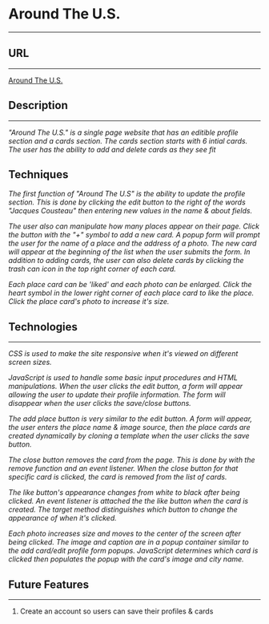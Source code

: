 # Around The U.S.
------------------------

## URL
------------------------
[Around The U.S.](https://rileydanejohnston.github.io/web_project_4/)

## Description
------------------------
_"Around The U.S." is a single page website that has an editible profile section and a cards section. The cards section starts with 6 intial cards. The user has the ability to add and delete cards as they see fit_

## Techniques
_The first function of "Around The U.S" is the ability to update the profile section. This is done by clicking the edit button to the right of the words "Jacques Cousteau" then entering new values in the name & about fields._

_The user also can manipulate how many places appear on their page. Click the button with the "+" symbol to add a new card. A popup form will prompt the user for the name of a place and the address of a photo. The new card will appear at the beginning of the list when the user submits the form. In addition to adding cards, the user can also delete cards by clicking the trash can icon in the top right corner of each card._

_Each place card can be 'liked' and each photo can be enlarged. Click the heart symbol in the lower right corner of each place card to like the place. Click the place card's photo to increase it's size._

## Technologies
------------------------
_CSS is used to make the site responsive when it's viewed on different screen sizes._

_JavaScript is used to handle some basic input procedures and HTML manipulations. When the user clicks the edit button, a form will appear allowing the user to update their profile information. The form will disappear when the user clicks the save/close buttons._

_The add place button is very similar to the edit button. A form will appear, the user enters the place name & image source, then the place cards are created dynamically by cloning a template when the user clicks the save button._

_The close button removes the card from the page. This is done by with the remove function and an event listener. When the close button for that specific card is clicked, the card is removed from the list of cards._

_The like button's appearance changes from white to black after being clicked. An event listener is attached the the like button when the card is created. The target method distinguishes which button to change the appearance of when it's clicked._

_Each photo increases size and moves to the center of the screen after being clicked. The image and caption are in a popup container similar to the add card/edit profile form popups. JavaScript determines which card is clicked then populates the popup with the card's image and city name._

## Future Features
------------------------
1. Create an account so users can save their profiles & cards